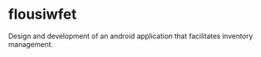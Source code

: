 # flousiwfet
Design and development of an android application that facilitates inventory management.
